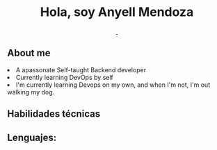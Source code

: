<div class="nombre">
    <h1 align="center">Hola, soy Anyell Mendoza</h1>
</div>

<div class="imagenes-redes" align="center" margin="top:100" >
<a href="https://www.tiktok.com/@anismelow">
    <img src="https://img.shields.io/badge/Anismelow-Follow-black?link=https%3A%2F%2Fwww.linkedin.com%2Fin%2Fanyellmendoza%2F" alt="">
</a>

<a href="https://www.linkedin.com/in/anyellmendoza/">
    <img src="https://img.shields.io/badge/Anyell-Linkedin-blue" alt="">
</a>
</div>

<div class="aboutme" flex="column">
<h2>About me</h2>
    
<li> A apassonate Self-taught Backend developer </li>
<li> Currently learning DevOps by self </li>
<li>I'm currently learning Devops on my own, and when I'm not, I'm out walking my dog.</li>

<div class="habilidades_tecnicas">
<h2>Habilidades técnicas</h2>
<h2>Lenguajes:</h2>

 
</div>
